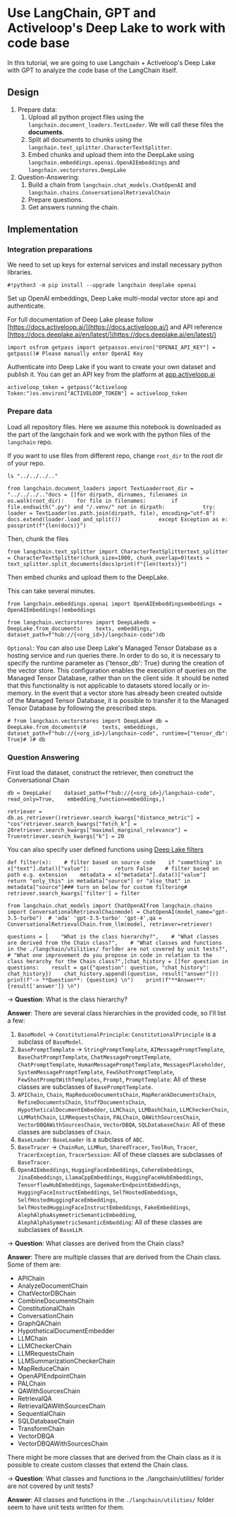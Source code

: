 Use LangChain, GPT and Activeloop's Deep Lake to work with code base
====================================================================

In this tutorial, we are going to use Langchain + Activeloop's Deep Lake with GPT to analyze the code base of the LangChain itself.

Design[](#design "Direct link to Design")
------------------------------------------

1.  Prepare data:
    1.  Upload all python project files using the `langchain.document_loaders.TextLoader`. We will call these files the **documents**.
    2.  Split all documents to chunks using the `langchain.text_splitter.CharacterTextSplitter`.
    3.  Embed chunks and upload them into the DeepLake using `langchain.embeddings.openai.OpenAIEmbeddings` and `langchain.vectorstores.DeepLake`
2.  Question-Answering:
    1.  Build a chain from `langchain.chat_models.ChatOpenAI` and `langchain.chains.ConversationalRetrievalChain`
    2.  Prepare questions.
    3.  Get answers running the chain.

Implementation[](#implementation "Direct link to Implementation")
------------------------------------------------------------------

### Integration preparations[](#integration-preparations "Direct link to Integration preparations")

We need to set up keys for external services and install necessary python libraries.

    #!python3 -m pip install --upgrade langchain deeplake openai

Set up OpenAI embeddings, Deep Lake multi-modal vector store api and authenticate.

For full documentation of Deep Lake please follow [https://docs.activeloop.ai/](https://docs.activeloop.ai/) and API reference [https://docs.deeplake.ai/en/latest/](https://docs.deeplake.ai/en/latest/)

    import osfrom getpass import getpassos.environ["OPENAI_API_KEY"] = getpass()# Please manually enter OpenAI Key

Authenticate into Deep Lake if you want to create your own dataset and publish it. You can get an API key from the platform at [app.activeloop.ai](https://app.activeloop.ai)

    activeloop_token = getpass("Activeloop Token:")os.environ["ACTIVELOOP_TOKEN"] = activeloop_token

### Prepare data[](#prepare-data "Direct link to Prepare data")

Load all repository files. Here we assume this notebook is downloaded as the part of the langchain fork and we work with the python files of the `langchain` repo.

If you want to use files from different repo, change `root_dir` to the root dir of your repo.

    ls "../../../.."

    from langchain.document_loaders import TextLoaderroot_dir = "../../../.."docs = []for dirpath, dirnames, filenames in os.walk(root_dir):    for file in filenames:        if file.endswith(".py") and "/.venv/" not in dirpath:            try:                loader = TextLoader(os.path.join(dirpath, file), encoding="utf-8")                docs.extend(loader.load_and_split())            except Exception as e:                passprint(f"{len(docs)}")

Then, chunk the files

    from langchain.text_splitter import CharacterTextSplittertext_splitter = CharacterTextSplitter(chunk_size=1000, chunk_overlap=0)texts = text_splitter.split_documents(docs)print(f"{len(texts)}")

Then embed chunks and upload them to the DeepLake.

This can take several minutes.

    from langchain.embeddings.openai import OpenAIEmbeddingsembeddings = OpenAIEmbeddings()embeddings

    from langchain.vectorstores import DeepLakedb = DeepLake.from_documents(    texts, embeddings, dataset_path=f"hub://{<org_id>}/langchain-code")db

`Optional`: You can also use Deep Lake's Managed Tensor Database as a hosting service and run queries there. In order to do so, it is necessary to specify the runtime parameter as {'tensor\_db': True} during the creation of the vector store. This configuration enables the execution of queries on the Managed Tensor Database, rather than on the client side. It should be noted that this functionality is not applicable to datasets stored locally or in-memory. In the event that a vector store has already been created outside of the Managed Tensor Database, it is possible to transfer it to the Managed Tensor Database by following the prescribed steps.

    # from langchain.vectorstores import DeepLake# db = DeepLake.from_documents(#     texts, embeddings, dataset_path=f"hub://{<org_id>}/langchain-code", runtime={"tensor_db": True}# )# db

### Question Answering[](#question-answering "Direct link to Question Answering")

First load the dataset, construct the retriever, then construct the Conversational Chain

    db = DeepLake(    dataset_path=f"hub://{<org_id>}/langchain-code",    read_only=True,    embedding_function=embeddings,)

    retriever = db.as_retriever()retriever.search_kwargs["distance_metric"] = "cos"retriever.search_kwargs["fetch_k"] = 20retriever.search_kwargs["maximal_marginal_relevance"] = Trueretriever.search_kwargs["k"] = 20

You can also specify user defined functions using [Deep Lake filters](https://docs.deeplake.ai/en/latest/deeplake.core.dataset.html#deeplake.core.dataset.Dataset.filter)

    def filter(x):    # filter based on source code    if "something" in x["text"].data()["value"]:        return False    # filter based on path e.g. extension    metadata = x["metadata"].data()["value"]    return "only_this" in metadata["source"] or "also_that" in metadata["source"]### turn on below for custom filtering# retriever.search_kwargs['filter'] = filter

    from langchain.chat_models import ChatOpenAIfrom langchain.chains import ConversationalRetrievalChainmodel = ChatOpenAI(model_name="gpt-3.5-turbo")  # 'ada' 'gpt-3.5-turbo' 'gpt-4',qa = ConversationalRetrievalChain.from_llm(model, retriever=retriever)

    questions = [    "What is the class hierarchy?",    # "What classes are derived from the Chain class?",    # "What classes and functions in the ./langchain/utilities/ forlder are not covered by unit tests?",    # "What one improvement do you propose in code in relation to the class herarchy for the Chain class?",]chat_history = []for question in questions:    result = qa({"question": question, "chat_history": chat_history})    chat_history.append((question, result["answer"]))    print(f"-> **Question**: {question} \n")    print(f"**Answer**: {result['answer']} \n")

\-> **Question**: What is the class hierarchy?

**Answer**: There are several class hierarchies in the provided code, so I'll list a few:

1.  `BaseModel` -> `ConstitutionalPrinciple`: `ConstitutionalPrinciple` is a subclass of `BaseModel`.
2.  `BasePromptTemplate` -> `StringPromptTemplate`, `AIMessagePromptTemplate`, `BaseChatPromptTemplate`, `ChatMessagePromptTemplate`, `ChatPromptTemplate`, `HumanMessagePromptTemplate`, `MessagesPlaceholder`, `SystemMessagePromptTemplate`, `FewShotPromptTemplate`, `FewShotPromptWithTemplates`, `Prompt`, `PromptTemplate`: All of these classes are subclasses of `BasePromptTemplate`.
3.  `APIChain`, `Chain`, `MapReduceDocumentsChain`, `MapRerankDocumentsChain`, `RefineDocumentsChain`, `StuffDocumentsChain`, `HypotheticalDocumentEmbedder`, `LLMChain`, `LLMBashChain`, `LLMCheckerChain`, `LLMMathChain`, `LLMRequestsChain`, `PALChain`, `QAWithSourcesChain`, `VectorDBQAWithSourcesChain`, `VectorDBQA`, `SQLDatabaseChain`: All of these classes are subclasses of `Chain`.
4.  `BaseLoader`: `BaseLoader` is a subclass of `ABC`.
5.  `BaseTracer` -> `ChainRun`, `LLMRun`, `SharedTracer`, `ToolRun`, `Tracer`, `TracerException`, `TracerSession`: All of these classes are subclasses of `BaseTracer`.
6.  `OpenAIEmbeddings`, `HuggingFaceEmbeddings`, `CohereEmbeddings`, `JinaEmbeddings`, `LlamaCppEmbeddings`, `HuggingFaceHubEmbeddings`, `TensorflowHubEmbeddings`, `SagemakerEndpointEmbeddings`, `HuggingFaceInstructEmbeddings`, `SelfHostedEmbeddings`, `SelfHostedHuggingFaceEmbeddings`, `SelfHostedHuggingFaceInstructEmbeddings`, `FakeEmbeddings`, `AlephAlphaAsymmetricSemanticEmbedding`, `AlephAlphaSymmetricSemanticEmbedding`: All of these classes are subclasses of `BaseLLM`.

\-> **Question**: What classes are derived from the Chain class?

**Answer**: There are multiple classes that are derived from the Chain class. Some of them are:

*   APIChain
*   AnalyzeDocumentChain
*   ChatVectorDBChain
*   CombineDocumentsChain
*   ConstitutionalChain
*   ConversationChain
*   GraphQAChain
*   HypotheticalDocumentEmbedder
*   LLMChain
*   LLMCheckerChain
*   LLMRequestsChain
*   LLMSummarizationCheckerChain
*   MapReduceChain
*   OpenAPIEndpointChain
*   PALChain
*   QAWithSourcesChain
*   RetrievalQA
*   RetrievalQAWithSourcesChain
*   SequentialChain
*   SQLDatabaseChain
*   TransformChain
*   VectorDBQA
*   VectorDBQAWithSourcesChain

There might be more classes that are derived from the Chain class as it is possible to create custom classes that extend the Chain class.

\-> **Question**: What classes and functions in the ./langchain/utilities/ forlder are not covered by unit tests?

**Answer**: All classes and functions in the `./langchain/utilities/` folder seem to have unit tests written for them.